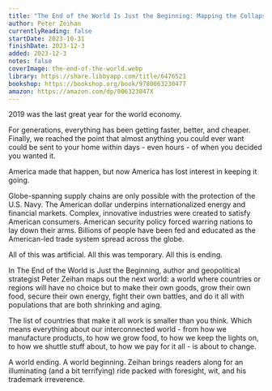 ```yaml
---
title: "The End of the World Is Just the Beginning: Mapping the Collapse of Globalization"
author: Peter Zeihan
currentlyReading: false
startDate: 2023-10-31
finishDate: 2023-12-3
added: 2023-12-3
notes: false
coverImage: the-end-of-the-world.webp
library: https://share.libbyapp.com/title/6476521
bookshop: https://bookshop.org/book/9780063230477
amazon: https://amazon.com/dp/006323047X
---
```


2019 was the last great year for the world economy.

For generations, everything has been getting faster, better, and cheaper. Finally, we reached the point that almost anything you could ever want could be sent to your home within days - even hours - of when you decided you wanted it.

America made that happen, but now America has lost interest in keeping it going.

Globe-spanning supply chains are only possible with the protection of the U.S. Navy. The American dollar underpins internationalized energy and financial markets. Complex, innovative industries were created to satisfy American consumers. American security policy forced warring nations to lay down their arms. Billions of people have been fed and educated as the American-led trade system spread across the globe.

All of this was artificial. All this was temporary. All this is ending.

In The End of the World is Just the Beginning, author and geopolitical strategist Peter Zeihan maps out the next world: a world where countries or regions will have no choice but to make their own goods, grow their own food, secure their own energy, fight their own battles, and do it all with populations that are both shrinking and aging.

The list of countries that make it all work is smaller than you think. Which means everything about our interconnected world - from how we manufacture products, to how we grow food, to how we keep the lights on, to how we shuttle stuff about, to how we pay for it all - is about to change.

A world ending. A world beginning. Zeihan brings readers along for an illuminating (and a bit terrifying) ride packed with foresight, wit, and his trademark irreverence.

